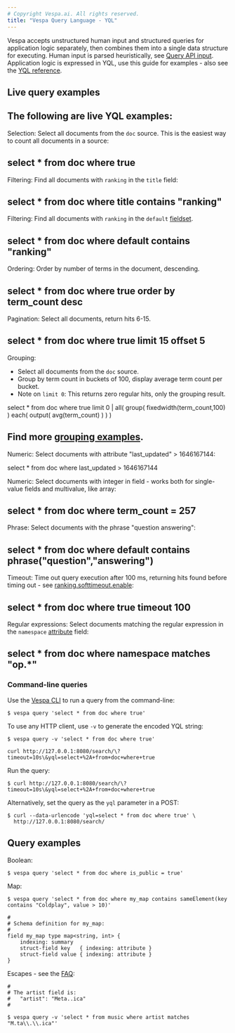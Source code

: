 ```yaml
---
# Copyright Vespa.ai. All rights reserved.
title: "Vespa Query Language - YQL"
---
```


Vespa accepts unstructured human input and structured queries for application logic separately,
then combines them into a single data structure for executing.
Human input is parsed heuristically, see [Query API input](query-api.html#input).
Application logic is expressed in YQL, use this guide for examples -
also see the [YQL reference](reference/query-language-reference.html).

## Live query examples

The following are live YQL examples:
---

Selection: Select all documents from the `doc` source.
This is the easiest way to count all documents in a source:

select * from doc where true
---

Filtering: Find all documents with `ranking` in the `title` field:

select * from doc where title contains "ranking"
---

Filtering: Find all documents with `ranking` in the `default` [fieldset](schemas.html#fieldset).

select * from doc where default contains "ranking"
---

Ordering: Order by number of terms in the document, descending.

select * from doc where true order by term_count desc
---

Pagination: Select all documents, return hits 6-15.

select * from doc where true limit 15 offset 5
---

Grouping:
* Select all documents from the `doc` source.
* Group by term count in buckets of 100, display average term count per bucket.
* Note on `limit 0`: This returns zero regular hits, only the grouping result.

select * from doc where true limit 0 |
all(
group( fixedwidth(term_count,100) )
each( output( avg(term_count) ) )
)

Find more [grouping examples](grouping.html).
---

Numeric: Select documents with attribute "last_updated" > 1646167144:

select * from doc where last_updated > 1646167144

Numeric: Select documents with integer in field - works both for single-value fields and multivalue,
like array<int>:

select * from doc where term_count = 257
---

Phrase: Select documents with the phrase "question answering":

select * from doc where default contains phrase("question","answering")
---

Timeout: Time out query execution after 100 ms, returning hits found before timing out -
see [ranking.softtimeout.enable](reference/query-api-reference.html#ranking.softtimeout.enable):

select * from doc where true timeout 100
---

Regular expressions: Select documents matching the regular expression
in the `namespace` [attribute](attributes.html) field:

select * from doc where namespace matches "op.*"
---

### Command-line queries

Use the [Vespa CLI](vespa-cli.html) to run a query from the command-line:

```
$ vespa query 'select * from doc where true'
```

To use any HTTP client, use `-v` to generate the encoded YQL string:

```
$ vespa query -v 'select * from doc where true'

curl http://127.0.0.1:8080/search/\?timeout=10s\&yql=select+%2A+from+doc+where+true
```

Run the query:

```
$ curl http://127.0.0.1:8080/search/\?timeout=10s\&yql=select+%2A+from+doc+where+true
```

Alternatively, set the query as the `yql` parameter in a POST:

```
$ curl --data-urlencode 'yql=select * from doc where true' \
  http://127.0.0.1:8080/search/
```

## Query examples

Boolean:

```
$ vespa query 'select * from doc where is_public = true'
```

Map:

```
$ vespa query 'select * from doc where my_map contains sameElement(key contains "Coldplay", value > 10)'

#
# Schema definition for my_map:
#
field my_map type map<string, int> {
    indexing: summary
    struct-field key   { indexing: attribute }
    struct-field value { indexing: attribute }
}
```

Escapes - see the [FAQ](faq.html#how-does-backslash-escapes-work):

```
#
# The artist field is:
#   "artist": "Meta..ica"
#

$ vespa query -v 'select * from music where artist matches "M.ta\\.\\.ica"'
```

